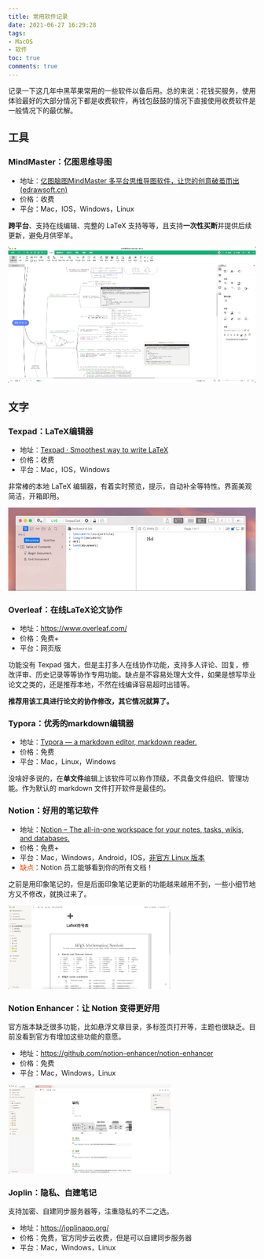 ```yaml
---
title: 常用软件记录
date: 2021-06-27 16:29:28
tags:
- MacOS
- 软件
toc: true
comments: true
---
```


记录一下这几年中黑苹果常用的一些软件以备后用。总的来说：花钱买服务，使用体验最好的大部分情况下都是收费软件，再钱包鼓鼓的情况下直接使用收费软件是一般情况下的最优解。

## 工具

### MindMaster：亿图思维导图

* 地址：[亿图脑图MindMaster 多平台思维导图软件，让您的创意破茧而出 (edrawsoft.cn)](https://www.edrawsoft.cn/mindmaster/)
* 价格：收费
* 平台：Mac，IOS，Windows，Linux

**跨平台**、支持在线编辑、完整的 LaTeX 支持等等，且支持**一次性买断**并提供后续更新，避免月供宰羊。

![image-20210911143245905](/assets/img/常用软件记录/image-20210911143245905.png)

## 文字

### Texpad：LaTeX编辑器

* 地址：[Texpad · Smoothest way to write LaTeX](https://www.texpad.com/)
* 价格：收费
* 平台：Mac，IOS，Windows

非常棒的本地 LaTeX 编辑器，有着实时预览，提示，自动补全等特性。界面美观简洁，开箱即用。

![img](/assets/img/常用软件记录/live-typeset-recording-hello-world.gif)

### Overleaf：在线LaTeX论文协作

* 地址：https://www.overleaf.com/
* 价格：免费+
* 平台：网页版

功能没有 Texpad 强大，但是主打多人在线协作功能，支持多人评论、回复，修改评审、历史记录等等协作专用功能。缺点是不容易处理大文件，如果是想写毕业论文之类的，还是推荐本地，不然在线编译容易超时出错等。

**推荐用该工具进行论文的协作修改，其它情况就算了。**

### Typora：优秀的markdown编辑器

* 地址：[Typora — a markdown editor, markdown reader.](https://typora.io/)
* 价格：免费
* 平台：Mac，Linux，Windows

没啥好多说的，在**单文件**编辑上该软件可以称作顶级，不具备文件组织、管理功能。作为默认的 markdown 文件打开软件是最佳的。

### Notion：好用的笔记软件

* 地址：[Notion – The all-in-one workspace for your notes, tasks, wikis, and databases.](https://www.notion.so/)
* 价格：免费+
* 平台：Mac，Windows，Android，IOS，[非官方 Linux 版本](https://github.com/davidbailey00/notion-linux)
* <font color=OrangeRed>缺点</font>：Notion 员工能够看到你的所有文档！

之前是用印象笔记的，但是后面印象笔记更新的功能越来越用不到，一些小细节地方又不修改，就换过来了。

<img src="/assets/img/常用软件记录/image-20210627165227497.png" alt="image-20210627165227497" style="zoom:33%;" />

### Notion Enhancer：让 Notion 变得更好用

官方版本缺乏很多功能，比如悬浮文章目录，多标签页打开等，主题也很缺乏。目前没看到官方有增加这些功能的意愿。

* 地址：https://github.com/notion-enhancer/notion-enhancer
* 价格：免费
* 平台：Mac，Windows，Linux

<img src="/assets/img/常用软件记录/image-20210702171332557.png" alt="image-20210702171332557" style="zoom:33%;" />

### Joplin：隐私、自建笔记

支持加密、自建同步服务器等，注重隐私的不二之选。

* 地址：https://joplinapp.org/
* 价格：免费，官方同步云收费，但是可以自建同步服务器
* 平台：Mac，Windows，Linux
